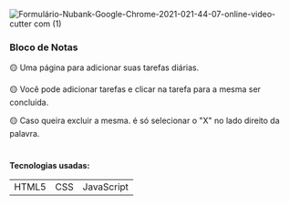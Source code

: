 ![Formulário-Nubank-Google-Chrome-2021-021-44-07-_online-video-cutter com_ (1)](https://user-images.githubusercontent.com/78287356/135541974-046993be-2f4a-4fc9-bd59-2ca3cb4029d6.gif)



### Bloco de Notas

🟡 Uma página para adicionar suas tarefas diárias.

🟡 Você pode adicionar tarefas e clicar na tarefa para a mesma ser concluída.

🟡 Caso queira excluir a mesma. é só selecionar o "X" no lado direito da palavra.

#
**Tecnologias usadas:**
<table>
  <tr>
    <td>HTML5</td>
    <td>CSS</td>
    <td>JavaScript</td>
  </tr> 
</table>  

